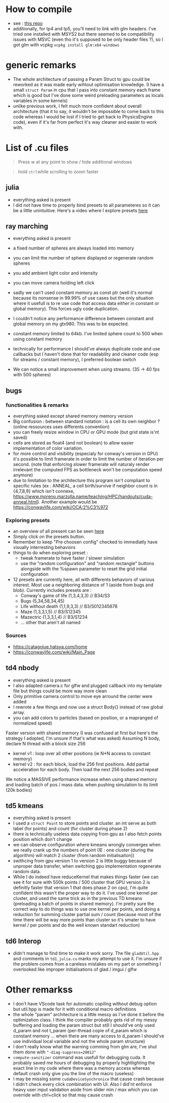 # How to compile

- see : [this repo](https://github.com/Sixelayo/CY_Visual_GPU)
- additionally, for  tp4 and tp5, you'll need to link with glm headers. I've tried one installed with MSYS2 but there seemed to be compatibility issues with MSVC (even tho it's supposed to be only header files ?), so I got glm with vcpkg `vcpkg install glm:x64-windows`

# generic remarks

- The whole architecture of passing a Param Struct to gpu could be reworked as it was made early wihtout optimisation knowledge. (I have a small `struct Param` in cpu that I pass into constant memory each frame which is good but I've done some weird preloading parameters as locals variables in some kernels)
- unlike previous work, I felt much more confident about overall architecture (that it to say, it wouldn't be impossible to come back to this code whereas I would be lost if I tried to get back to PhysicsEngine code), even if it's far from perfect it's way cleaner and easier to work with.


# List of .cu files

> Press w at any point to show / hide additional windows

> hold `ctrl`while scrolling to zoom faster

## julia

- everything asked is present
- I did not have time to properly bind presets to all parameteres so it can be a little unintuitive. Here's a video where I explore presets [here](https://www.youtube.com/watch?v=tdKfbLCOvec)


## ray marching

- everything asked is present
- a fixed number of spheres are always loaded into memory
- you can limit the number of sphere displayed or regenerate random spheres
- you add ambient light color and intensity
- you can move camera holding left click

- sadly we can't used constant memory as const ptr (well it's normal because its nonsense in 99.99% of use cases but the only situation where it usefull is to re use code that access data either in constant or global memory). This forces ugly code duplication.
- I couldn't notice any performance difference between constant and global memory  on my gtx980. This was to be expected.
- constant memory limited to 64kb. I've limited sphere count to 500 when using constant memory
- technically for performance I should've always duplicate code and use callbacks but I haven't done that for readability and cleaner code (esp for streams / constant memory), I preferred boolean switch
- We can notice a small improvement when using streams. (35 -> 40 fps with 500 spheres)


## bugs 

### functionalities & remarks

- everything asked except shared memory memory version
- Big confusion : between standard notation : is a cell its own neighbor ? (online ressources uses differents convention)
- you can freely resize window in CPU or GPU mode (but grid state is'nt saved)
- cells are stored as float4 (and not boolean) to allow easier implementation of color variation.
- for more control and visibility (especialy for conway's version in GPU) it's possible to limit framerate in order to limit the number of iteration per second. (note that enforcing slower framerate will naturaly render irrelevant the computed FPS as bottleneck won't be computation speed anymore)
- due to limitation to the architecture this program isn't compliant to specific rules (ex : ANNEAL, a cell birth/survive if neighbor count is in {4,7,8,9} which isn't connexe, https://www.moreno.marzolla.name/teaching/HPC/handouts/cuda-anneal.html). Another example would be https://conwaylife.com/wiki/OCA:2%C3%972

### Exploring presets

- an overview of all present can be seen [here](https://www.youtube.com/watch?v=L9jLidxNJd0)
- Simply click on the presets button. 
- Remember to keep "Pre choosen config" checked to immediatly have visually interresting behaviors
- things to do when exploring preset :
    - tweak framerate to have faster / slower simulation
    - use the "random configuration" and "random rectangle" buttons alongside with the %spawn parameter to reset the grid initial configuration
- 12 presets are currently here, all with differents behaviors of various interest. Most use a neighboring distance of 1 (aside from bugs and blob). Currently includes presets are :
    - Conway's game of life (1,3,4,3,3)  // B34/S3
    - Bugs (5,34,58,34,45)
    - Life without death (1,1,9,3,3) // B3/S012345678
    - Maze (1,3,3,1,5) // B3/S12345
    - Mazectric (1,3,3,1,4) // B3/S1234
    - ... other that aren't all named

### Sources 

- https://catagolue.hatsya.com/home 
- https://conwaylife.com/wiki/Main_Page



## td4 nbody

- everything asked is present
- I also adapted camera.c for glfw and plugged callback into my template file but things could be more way more clean
- Only primitive camera control to move eye arround the center were added
- I rewrote a few things and now use a struct Body{} instead of raw global array.
- you can add colors to particles (based on position, or a mapranged of normalized speed)

Faster version with shared memory (I was confused at first but here's the strategy I adopted, I'm unsure if that's what was asked)
Assuming N body, declare N thread with a block size 256
- kernel v1 : loop over all other positions (ie N\*N access to constant memory)
- kernel v2 : for each block, load the 256 first positions. Add partial acceleration for each body. Then load the next 256 bodies and repeat

We notice a MASSIVE performance increase when using shared memory and loading batch of pos / mass data. when pushing simulation to its limit (20k bodies)

## td5 kmeans

- everything asked is present
- I used a `struct Point` to store points and cluster. an int serve as both label (for points) and count (for cluster during phase 2)
- there is technically useless data copying from gpu as I also fetch points position which don't change
- we can observe configuration where kmeans wrongly converges when we really crank up the numbers of point (IE : one cluster (during the algorithm) will match 2 cluster (from random initialisaiton))
- swithcing from gpu version 1 to version 2 is little buggy because of unproper data transfer, when switching gpu implementation regenerate random data.
- While I do indeed have reduceKernel that makes things faster (we can see it for sure with 500k points / 500 cluster that GPU version 2 is definitly faster that version 1 that does phase 2 on cpu), I'm quite confident this wasn't the proper way to do it. I've used one kernel per cluster, and used the same trick as in the previous TD kmeans (preloading a batch of points in shared memory). I'm pretty sure the correct way to do things was to use one kernel per points, and doing a reduction for summing cluster partial sum / count (because most of the time there will be way more points than cluster so it's smater to have kernel / per points and do the well known standart reduction)


## td6 Interop

- didn't manage to find time to make it work sorry. The file `gladUtil.hpp` and comments in `td1_julia.cu` marks my attempt to use it. I'm unsure if the problem comes from a careless mistakes on my part or something I overlooked like improper initialisations of glad / imgui / glfw

# Other remarkss

- I don't have VScode task for automatic copiling without debug option but util.hpp is made for it with conditional macro definitions
- the whole "param" architecture is a little messy as I've done it before the optimization class. I think the compiler probably gets rid of my messy buffering and loading the param struct but still I should've only used d_param and not t_param (per-thread copie of d_param which is constant memory ... when there are many access to d_param I should've use individual local variable and not the whole param structure)
- I don't really know what the warning comming from glm are, I've shut them done with `"-diag-suppress=20012"`
- `compute-sanitizer` command was usefull for debugging cuda. It probably saved me hours of debugging by properly hightlighting the exact line in my code where there was a memory access whereas default crash only give you the line of the macro (useless)
- I may be missing some `cudaDeviceSynchronice` that cause crash because I didn't check every click combination with UI. Also I did'nt enforce heavy user input validation aside from slider min / max which you can override with ctrl+click so that may cause crash
